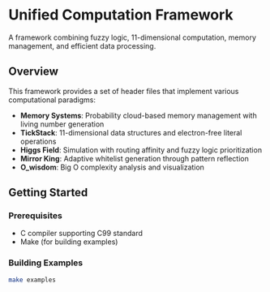 # Unified Computation Framework

A framework combining fuzzy logic, 11-dimensional computation, memory management, and efficient data processing.

## Overview

This framework provides a set of header files that implement various computational paradigms:

- **Memory Systems**: Probability cloud-based memory management with living number generation
- **TickStack**: 11-dimensional data structures and electron-free literal operations
- **Higgs Field**: Simulation with routing affinity and fuzzy logic prioritization
- **Mirror King**: Adaptive whitelist generation through pattern reflection
- **O_wisdom**: Big O complexity analysis and visualization

## Getting Started

### Prerequisites

- C compiler supporting C99 standard
- Make (for building examples)

### Building Examples

```bash
make examples
